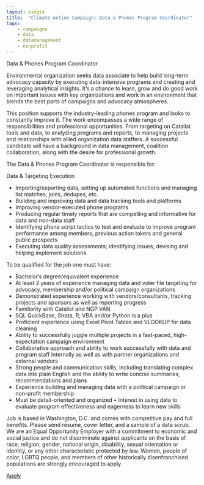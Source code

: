 ```yaml
---
layout: single
title:  "Climate Action Campaign: Data & Phones Program Coordinator"
tags: 
    - campaigns
    - data
    - datamanagement
    - nonprofit
---
```


Data & Phones Program Coordinator 

Environmental organization seeks data associate to help build long-term advocacy capacity by executing data-intensive programs and creating and leveraging analytical insights. It’s a chance to learn, grow and do good work on important issues with key organizations and work in an environment that blends the best parts of campaigns and advocacy atmospheres. 

This position supports the industry-leading phones program and looks to constantly improve it. The work encompasses a wide range of responsibilities and professional opportunities. From targeting on Catalist tools and data, to analyzing programs and reports, to managing projects and relationships with allied organization data staffers. A successful candidate will have a background in data management, coalition collaboration, along with the desire for professional growth. 

The Data & Phones Program Coordinator is responsible for: 

Data & Targeting Execution 
* Importing/exporting data, setting up automated functions and managing list matches, joins, dedupes, etc. 
* Building and improving data and data tracking tools and platforms 
* Improving vendor-executed phone programs 
* Producing regular timely reports that are compelling and informative for data and non-data staff 
* Identifying phone script tactics to test and evaluate to improve program performance among members, previous action takers and general public prospects 
* Executing data quality assessments; identifying issues; devising and helping implement solutions 

To be qualified for the job one must have: 

* Bachelor’s degree/equivalent experience 
* At least 2 years of experience managing data and voter file targeting for advocacy, membership and/or political campaign organizations 
* Demonstrated experience working with vendors/consultants, tracking projects and sponsors as well as reporting progress 
* Familiarity with Catalist and NGP VAN 
* SQL QuickBase, Strata, R, VBA and/or Python is a plus 
* Proficient experience using Excel Pivot Tables and VLOOKUP for data cleaning 
* Ability to successfully juggle multiple projects in a fast-paced, high-expectation campaign environment 
* Collaborative approach and ability to work successfully with data and program staff internally as well as with partner organizations and external vendors
* Strong people and communication skills, including translating complex data into plain English and the ability to write concise summaries, recommendations and plans 
* Experience building and managing data with a political campaign or non-profit membership 
* Must be detail-oriented and organized • Interest in using data to evaluate program effectiveness and eagerness to learn new skills 

Job is based in Washington, D.C. and comes with competitive pay and full benefits. Please send resume, cover letter, and a sample of a data scrub. We are an Equal Opportunity Employer with a commitment to economic and social justice and do not discriminate against applicants on the basis of race, religion, gender, national origin, disability, sexual orientation or identity, or any other characteristic protected by law. Women, people of color, LGBTQ people, and members of other historically disenfranchised populations are strongly encouraged to apply.

[Apply](https://climate-campaign.quickbase.com/db/bhtewnjrr?a=nwr)
